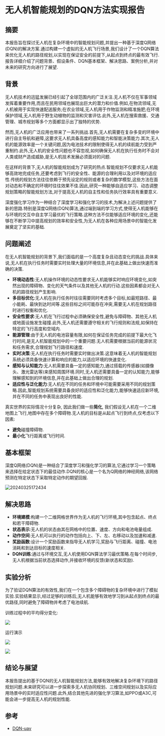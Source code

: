 
# 无人机智能规划的DQN方法实现报告

## 摘要

本报告旨在探讨无人机在复杂环境中的智能规划问题,并提出一种基于深度Q网络(DQN)的解决方案.通过构建一个虚拟的无人机飞行场景,我们设计了一个DQN算法来优化无人机的路径规划,以实现在保证安全的前提下,从起点到终点的最有效飞行.报告详细介绍了问题背景、假设条件、DQN基本框架、解决思路、案例分析,并对未来的研究方向进行了展望.

## 背景

无人机技术的迅猛发展已经引起了全球范围内的广泛关注.无人机不仅在军事领域发挥着重要作用,而且在民用领域也展现出巨大的潜力和价值.例如,在物流领域,无人机被用于实现快速配送服务;在农业领域,无人机用于作物监测和精准施肥;在环境保护领域,无人机用于野生动植物的监测和灾害评估.此外,无人机在搜索救援、交通管理、城市规划等多个方面都显示出了独特的优势.

然而,无人机的广泛应用也带来了一系列挑战.首先,无人机需要在复杂多变的环境中进行自主导航和避障,这要求无人机具备高度的感知能力和智能决策能力.其次,无人机的能源效率是一个关键问题,因为电池技术的限制使得无人机的续航能力受到严重制约.此外,无人机的安全性问题也不容忽视,如何确保无人机在执行任务时不会对人类或财产造成威胁,是无人机技术发展必须面对的问题.

在这样的背景下,无人机的智能规划成为了研究的热点.智能规划不仅要求无人机能够高效地完成任务,还要考虑到飞行的安全性、能源的合理利用以及对环境的适应性.传统的规划方法往往依赖于预先设定的规则或者复杂的数学模型,这些方法在面对动态和不确定的环境时往往效果不佳.因此,研究一种能够自适应学习、动态调整规划策略的智能规划方法,对于提高无人机的自主性和任务执行效率具有重要意义.

深度强化学习作为一种结合了深度学习和强化学习的技术,为解决上述问题提供了新的思路.特别是深度Q网络(DQN)算法,通过端到端的学习方式,使得无人机能够在与环境的交互中自主学习最优的飞行策略.这种方法不仅能够适应环境的变化,还能够在不断学习中提高规划的效率和安全性,为无人机在各种应用场景中的智能化发展奠定了坚实的基础.

## 问题阐述

在无人机智能规划的背景下,我们面临的是一个高度复杂且动态变化的挑战.具体来说,无人机在执行任务时需要实时处理大量的环境信息,并在此基础上做出快速而准确的决策.

- **环境动态性**:无人机操作环境的动态性要求无人机能够实时响应环境变化,如突然出现的障碍物、变化的天气条件以及其他无人机的行动.这些因素都会对无人机的路径规划产生影响.
- **多目标优化**:无人机在执行任务时往往需要同时考虑多个目标,如最短路径、最小能耗、最快到达时间等.这些目标之间可能存在冲突,需要无人机在规划路径时进行权衡和优化.
- **安全性要求**:无人机在飞行过程中必须确保安全性,避免与障碍物、其他无人机或地面设施发生碰撞.此外,无人机还需要遵守相关的飞行规则和法规,如保持在特定的飞行高度和空域内.
- **能源管理**:由于无人机的电池容量有限,如何在保证任务完成的前提下最大化飞行时间,是无人机智能规划中的一个重要问题.无人机需要根据当前的能源状况和任务需求,合理规划飞行路径和速度.
- **实时决策**:无人机在执行任务时需要实时做出决策.这意味着无人机的智能规划系统必须具备快速计算和响应的能力,以适应环境的快速变化.
- **感知与认知能力**:无人机需要具备一定的感知能力,通过搭载的传感器(如摄像头、激光雷达等)来感知周围环境.同时,无人机还需要具备一定的认知能力,能够理解感知到的环境信息,并在此基础上做出合理的规划.
- **适应性与泛化能力**:无人机在不同的任务和环境中可能需要采用不同的规划策略.因此,智能规划系统需要具备良好的适应性和泛化能力,能够快速适应新环境,并在不同的任务中表现出良好的性能.

真实世界的实际情况十分复杂, 因此我们做一些**简化**, 我们假设无人机在一个二维地图上飞行,地图中存在多个障碍物.无人机的目标是从起点飞行到终点,仅考虑以下因素:

- **避免**碰撞障碍物.
- **最小化**飞行距离或飞行时间.

## 基本框架

深度Q网络(DQN)是一种结合了深度学习和强化学习的算法,它通过学习一个策略来选择在给定状态下的最佳动作.DQN的核心是一个名为Q网络的神经网络,该网络预测在特定状态下采取特定动作的期望回报.

![20240325172434](https://raw.githubusercontent.com/learner-lu/picbed/master/20240325172434.png)

## 解决思路

- **环境建模**:构建一个二维网格世界作为无人机的飞行环境,其中包含起点、终点和若干障碍物.
- **状态表示**:无人机的状态由其在网格中的位置、速度、方向和电池电量组成.
- **动作空间**:无人机可以执行的动作包括向上、下、左、右移动以及加速和减速.
- **奖励函数**:设计一个奖励函数来指导无人机学习,奖励与飞行距离、碰撞、电池消耗和到达目标的速度相关.
- **DQN训练**:通过与环境交互,无人机使用DQN算法学习最优策略.在每个时间步,无人机根据当前状态选择动作,并接收环境的反馈(新状态和奖励).

## 实验分析

为了验证DQN算法的有效性,我们在一个包含多个障碍物的复杂环境中进行了模拟实验.实验结果显示,经过足够的训练后,无人机能够有效地学习到从起点到终点的最优路径,同时避免了障碍物并考虑了电池续航.

训练过程中的平均得分变化:

![](./images/Figure_1.png)

运行演示

![](./images/a.gif)

![](./images/b.gif)

## 结论与展望

本报告提出的基于DQN的无人机智能规划方法,能够有效地解决复杂环境下的路径规划问题.未来研究可以进一步探索多无人机协同规划、三维空间规划以及实际应用场景中的实时适应性问题.此外,结合其他先进的强化学习算法,如PPO或A3C,可能会进一步提高无人机的规划性能.

## 参考

- [DQN-uav](https://github.com/luzhixing12345/DQN-uav)
